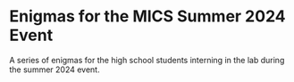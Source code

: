 # Enigmas for the MICS Summer 2024 Event

A series of enigmas for the high school students interning in the lab during the summer 2024 event.

